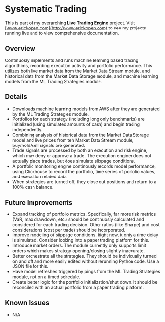 # Systematic Trading 
This is part of my overarching **Live Trading Engine** project. Visit [www.erickopen.com](http://www.erickopen.com) to see my projects running live and to view comprehensive documentation.  

## Overview  
Continuosly implements and runs machine learning based trading algorithims, recording execution activity and portfolio performance. This utilizes both live market data from the Market Data Stream module, and historical data from the Market Data Storage module, and machine learning models from the ML Trading Strategies module.

## Details
- Downloads machine learning models from AWS after they are generated by the ML Trading Strategies module.
- Portfolios for each strategy (including long only benchmarks) are initialized (using simulated amounts of cash) and begin trading independently.
- Combining analysis of historical data from the Market Data Storage model and live prices from teh Market Data Stream module, buy/hold/sell signals are generated.
- Trade signals are processed by both an execution and risk engine, which may deny or approve a trade. The execution enginer does not actually place trades, but does simulate slippage conditions.
- A portfolio monitoring engine continously records model performance, using Clickhouse to record the portfolio, time series of porfolio values, and execution related data.
- When strategies are turned off, they close out positions and return to a 100% cash balance.

## Future Improvements
- Expand tracking of portfolio metrics. Specifically, far more risk metrics (VaR, max drawdown, etc.) should be continuosly calculated and considered for each trading decision. Other ratios (like Sharpe) and cost considerations (cost per trade) should be incorporated.
- Improve modeling of slippage conditions. Right now, it only a time delay is simulated. Consider looking into a paper trading platform for this. 
- Introduce market orders. The module currently only supports limit orders which makes strategy opening/closing slightly inaccurate.
- Better orchestrate all the strategies. They should be individually turned on and off and more easily edited without rerunning Python code. Use a JSON file for this.
- Have model refreshes triggered by pings from the ML Trading Strategies module, not on a timed schedule.
- Create better logic for the portfolio initialization/shut down. It should be reconciled with an actual portfolio from a paper trading platform.

## Known Issues
- N/A